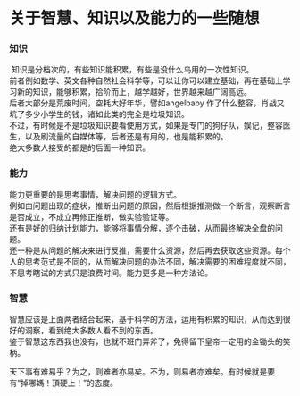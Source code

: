 # 关于智慧、知识以及能力的一些随想

### 知识
​
知识是分档次的，有些知识能积累，有些是没什么鸟用的一次性知识。  
前者例如数学、英文各种自然社会科学等，可以让你可以建立基础，再在基础上学习新的知识，能够积累，拾阶而上，越学越好，世界越来越广阔高远。  
后者大部分是荒废时间，空耗大好年华，譬如angelbaby 作了什么整容，肖战又坑了多少小学生的钱，诸如此类的完全是垃圾知识。  
不过，有时候是不是垃圾知识要看使用方式，如果是专门的狗仔队，娱记，整容医生，以及刷流量的自媒体等，后者还是有用的，也是能积累的。  
绝大多数人接受的都是的后面一种知识。  

### 能力

能力更重要的是思考事情，解决问题的逻辑方式。  
例如由问题出现的症状，推断出问题的原因，然后根据推测做一个断言，观察断言是否成立，不成立再修正推断，做实验验证等。  
还有是好的归纳计划能力，能够将事情分解，逐个击破，从而最终解决全盘的问题。  
还一种是从问题的解决来进行反推，需要什么资源，然后再去获取这些资源。每个人的思考范式是不同的，从而解决问题的办法不同，解决需要的困难程度就不同，不思考瞎试的方式只是浪费时间。能力更多是一种方法论。  

### 智慧

智慧应该是上面两者结合起来，基于科学的方法，运用有积累的知识，从而达到很好的洞察，看到绝大多数人看不到的东西。  
鉴于智慧这东西我也没有，也就不班门弄斧了，免得留下皇帝一定用的金锄头的笑柄。  

天下事有难易乎？为之，则难者亦易矣。不为，则易者亦难矣。有时候就是要有“掉哪媽！頂硬上！”的态度。